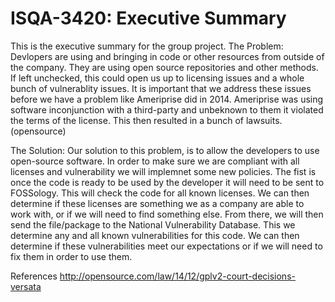 # ISQA-3420: Executive Summary
This is the executive summary for the group project.
The Problem:
Devlopers are using and bringing in code or other resources from outside of the company.  They are using open source repositories and other methods.  If left unchecked, this could open us up to licensing issues and a whole bunch of vulnerablity issues.  It is important that we address these issues before we have a problem like Ameriprise did in 2014.  Ameriprise was using software inconjunction with a third-party and unbeknown to them it violated the terms of the license.  This then resulted in a bunch of lawsuits. (opensource)


The Solution:
Our solution to this problem, is to allow the developers to use open-source software.  In order to make sure we are compliant with all licenses and vulnerability we will implemnet some new policies.  The fist is once the code is ready to be used by the developer it will need to be sent to FOSSology.  This will check the code for all known licenses.  We can then determine if these licenses are something we as a company are able to work with, or if we will need to find something else.  From there, we will then send the file/package to the National Vulnerability Database.  This we determine any and all known vulnerabilities for this code.  We can then determine if these vulnerabilities meet our expectations or if we will need to fix them in order to use them.  

References
http://opensource.com/law/14/12/gplv2-court-decisions-versata
